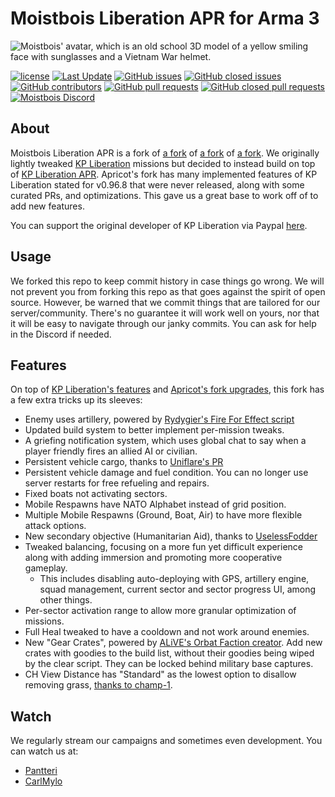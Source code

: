 # Moistbois Liberation APR for Arma 3

![Moistbois' avatar, which is an old school 3D model of a yellow smiling face with sunglasses and a Vietnam War helmet.](https://avatars.githubusercontent.com/u/125743905?s=200&v=4)

[![license](https://img.shields.io/github/license/KillahPotatoes/KP-Liberation.svg)](https://github.com/KillahPotatoes/KP-Liberation/blob/master/LICENSE.md)
[![Last Update](https://img.shields.io/github/last-commit/moistbois/Moist-Liberation-APR/main?label=last%20updated%3A)](https://github.com/moistbois/Moist-Liberation-APR/commits/main/)
[![GitHub issues](https://img.shields.io/github/issues-raw/moistbois/Moist-Liberation-APR.svg)](https://github.com/moistbois/Moist-Liberation-APR/issues)
[![GitHub closed issues](https://img.shields.io/github/issues-closed-raw/moistbois/Moist-Liberation-APR.svg)](https://github.com/moistbois/Moist-Liberation-APR/issues?q=is%3Aissue+is%3Aclosed)
[![GitHub contributors](https://img.shields.io/github/contributors/moistbois/Moist-Liberation-APR)](https://github.com/moistbois/Moist-Liberation-APR/graphs/contributors)
[![GitHub pull requests](https://img.shields.io/github/issues-pr-raw/moistbois/Moist-Liberation-APR.svg)](https://github.com/moistbois/Moist-Liberation-APR/pulls)
[![GitHub closed pull requests](https://img.shields.io/github/issues-pr-closed-raw/moistbois/Moist-Liberation-APR.svg)](https://github.com/moistbois/Moist-Liberation-APR/pulls?q=is%3Apr+is%3Aclosed)
[![Moistbois Discord](https://img.shields.io/discord/435753869293649920?label=Discord)](https://discord.gg/FeyqxXA)

## About
Moistbois Liberation APR is a fork of [a fork](https://github.com/Apricot-ale/KP-Liberation-APR) of [a fork](https://github.com/Apricot-ale/KP-Liberation-APR) of [a fork](https://github.com/GreuhZbug/greuh_liberation.Altis). We originally lightly tweaked [KP Liberation](https://github.com/moistbois/Moist-Liberation-APR) missions but decided to instead build on top of [KP Liberation APR](https://github.com/Apricot-ale/KP-Liberation-APR). Apricot's fork has many implemented features of KP Liberation stated for v0.96.8 that were never released, along with some curated PRs, and optimizations. This gave us a great base to work off of to add new features.

You can support the original developer of KP Liberation via Paypal [here](https://www.paypal.me/wyqer).

## Usage
We forked this repo to keep commit history in case things go wrong. We will not prevent you from forking this repo as that goes against the spirit of open source. However, be warned that we commit things that are tailored for our server/community. There's no guarantee it will work well on yours, nor that it will be easy to navigate through our janky commits. You can ask for help in the Discord if needed.

## Features
On top of [KP Liberation's features](https://github.com/moistbois/Moist-Liberation-APR?tab=readme-ov-file#overview) and [Apricot's fork upgrades](https://github.com/Apricot-ale/KP-Liberation-APR/commits/v0.96.8apr/), this fork has a few extra tricks up its sleeves:
* Enemy uses artillery, powered by [Rydygier's Fire For Effect script](https://forums.bohemia.net/forums/topic/159152-fire-for-effect-the-god-of-war-smart-simple-ai-artillery/)
* Updated build system to better implement per-mission tweaks.
* A griefing notification system, which uses global chat to say when a player friendly fires an allied AI or civilian.
* Persistent vehicle cargo, thanks to [Uniflare's PR](https://github.com/moistbois/Moist-Liberation-APR/pull/914)
* Persistent vehicle damage and fuel condition. You can no longer use server restarts for free refueling and repairs.
* Fixed boats not activating sectors.
* Mobile Respawns have NATO Alphabet instead of grid position.
* Multiple Mobile Respawns (Ground, Boat, Air) to have more flexible attack options.
* New secondary objective (Humanitarian Aid), thanks to [UselessFodder](https://github.com/moistbois/Moist-Liberation-APR/pull/894)
* Tweaked balancing, focusing on a more fun yet difficult experience along with adding immersion and promoting more cooperative gameplay.
    * This includes disabling auto-deploying with GPS, artillery engine, squad management, current sector and sector progress UI, among other things.
* Per-sector activation range to allow more granular optimization of missions.
* Full Heal tweaked to have a cooldown and not work around enemies.
* New "Gear Crates", powered by [ALiVE's Orbat Faction creator](http://alivemod.com/). Add new crates with goodies to the build list, without their goodies being wiped by the clear script. They can be locked behind military base captures.
* CH View Distance has "Standard" as the lowest option to disallow removing grass, [thanks to champ-1](https://forums.bohemia.net/forums/topic/175757-ch-view-distance-addon/).

## Watch
We regularly stream our campaigns and sometimes even development. You can watch us at:
* [Pantteri](https://www.twitch.tv/pantrh)
* [CarlMylo](https://www.twitch.tv/CarlMylo)